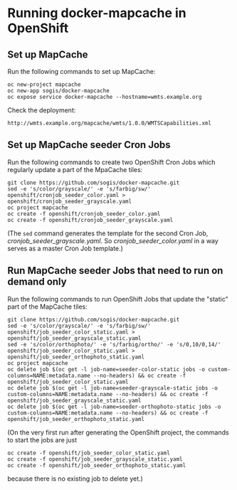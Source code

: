 # Running docker-mapcache in OpenShift

## Set up MapCache

Run the following commands to set up MapCache:
```
oc new-project mapcache
oc new-app sogis/docker-mapcache
oc expose service docker-mapcache --hostname=wmts.example.org
```

Check the deployment:
```
http://wmts.example.org/mapcache/wmts/1.0.0/WMTSCapabilities.xml
```

## Set up MapCache seeder Cron Jobs

Run the following commands to create two OpenShift Cron Jobs which regularly update a part of the MpaCache tiles:
```
git clone https://github.com/sogis/docker-mapcache.git
sed -e 's/color/grayscale/' -e 's/farbig/sw/' openshift/cronjob_seeder_color.yaml > openshift/cronjob_seeder_grayscale.yaml
oc project mapcache
oc create -f openshift/cronjob_seeder_color.yaml
oc create -f openshift/cronjob_seeder_grayscale.yaml
```
(The ```sed``` command generates the template for the second Cron Job, *cronjob_seeder_grayscale.yaml*. So *cronjob_seeder_color.yaml* in a way serves as a master Cron Job template.)

## Run MapCache seeder Jobs that need to run on demand only

Run the following commands to run OpenShift Jobs that update the "static" part of the MapCache tiles:
```
git clone https://github.com/sogis/docker-mapcache.git
sed -e 's/color/grayscale/' -e 's/farbig/sw/' openshift/job_seeder_color_static.yaml > openshift/job_seeder_grayscale_static.yaml
sed -e 's/color/orthophoto/' -e 's/farbig/ortho/' -e 's/0,10/0,14/' openshift/job_seeder_color_static.yaml > openshift/job_seeder_orthophoto_static.yaml
oc project mapcache
oc delete job $(oc get -l job-name=seeder-color-static jobs -o custom-columns=NAME:metadata.name --no-headers) && oc create -f openshift/job_seeder_color_static.yaml
oc delete job $(oc get -l job-name=seeder-grayscale-static jobs -o custom-columns=NAME:metadata.name --no-headers) && oc create -f openshift/job_seeder_grayscale_static.yaml
oc delete job $(oc get -l job-name=seeder-orthophoto-static jobs -o custom-columns=NAME:metadata.name --no-headers) && oc create -f openshift/job_seeder_orthophoto_static.yaml
```
(On the very first run after generating the OpenShift project, the commands to start the jobs are just
```
oc create -f openshift/job_seeder_color_static.yaml
oc create -f openshift/job_seeder_grayscale_static.yaml
oc create -f openshift/job_seeder_orthophoto_static.yaml
```
because there is no existing job to delete yet.)
